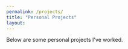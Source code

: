 ```yaml
---
permalink: /projects/
title: "Personal Projects"
layout: 
---
```


Below are some personal projects I've worked.


